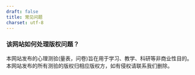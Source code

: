 ```yaml
---
draft: false
title: 常见问题
charset: utf-8
---
```

### 该网站如何处理版权问题？

本网站发布的心理测验(量表，问卷)旨在用于学习、教学、科研等非商业性目的。本网站发布的所有测验的版权归相应版权方，如有侵权请联系我们删除。

